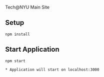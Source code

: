 Tech@NYU Main Site

Setup
---

```
npm install
```


Start Application
---

```
npm start

* Application will start on localhost:3000
```
